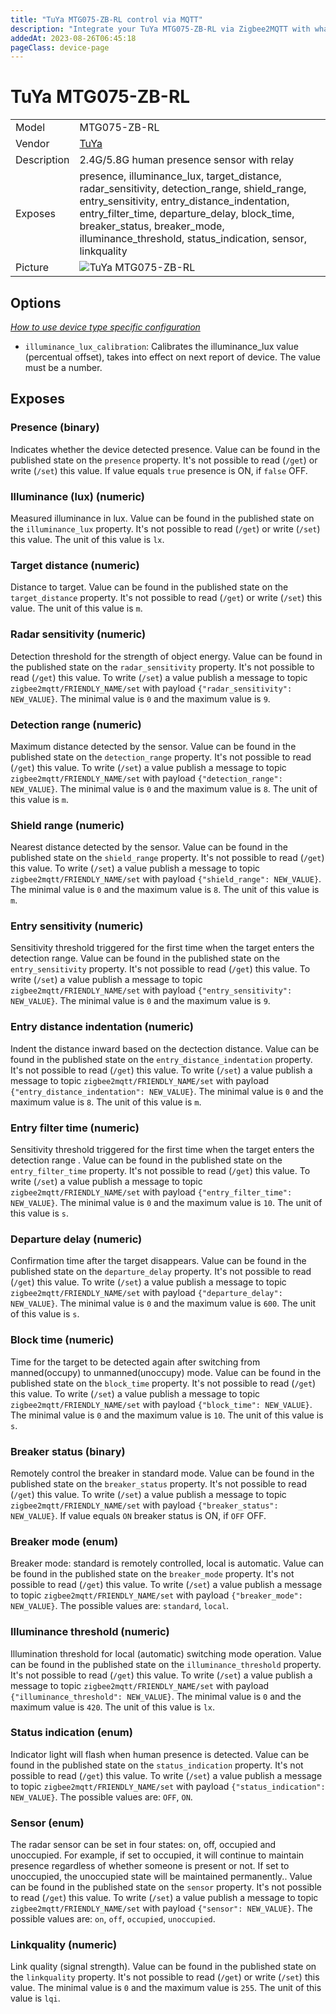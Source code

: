 ```yaml
---
title: "TuYa MTG075-ZB-RL control via MQTT"
description: "Integrate your TuYa MTG075-ZB-RL via Zigbee2MQTT with whatever smart home infrastructure you are using without the vendor's bridge or gateway."
addedAt: 2023-08-26T06:45:18
pageClass: device-page
---
```


<!-- !!!! -->
<!-- ATTENTION: This file is auto-generated through docgen! -->
<!-- You can only edit the "Notes"-Section between the two comment lines "Notes BEGIN" and "Notes END". -->
<!-- Do not use h1 or h2 heading within "## Notes"-Section. -->
<!-- !!!! -->

# TuYa MTG075-ZB-RL

|     |     |
|-----|-----|
| Model | MTG075-ZB-RL  |
| Vendor  | [TuYa](/supported-devices/#v=TuYa)  |
| Description | 2.4G/5.8G human presence sensor with relay |
| Exposes | presence, illuminance_lux, target_distance, radar_sensitivity, detection_range, shield_range, entry_sensitivity, entry_distance_indentation, entry_filter_time, departure_delay, block_time, breaker_status, breaker_mode, illuminance_threshold, status_indication, sensor, linkquality |
| Picture | ![TuYa MTG075-ZB-RL](https://www.zigbee2mqtt.io/images/devices/MTG075-ZB-RL.png) |


<!-- Notes BEGIN: You can edit here. Add "## Notes" headline if not already present. -->


<!-- Notes END: Do not edit below this line -->



## Options
*[How to use device type specific configuration](../guide/configuration/devices-groups.md#specific-device-options)*

* `illuminance_lux_calibration`: Calibrates the illuminance_lux value (percentual offset), takes into effect on next report of device. The value must be a number.


## Exposes

### Presence (binary)
Indicates whether the device detected presence.
Value can be found in the published state on the `presence` property.
It's not possible to read (`/get`) or write (`/set`) this value.
If value equals `true` presence is ON, if `false` OFF.

### Illuminance (lux) (numeric)
Measured illuminance in lux.
Value can be found in the published state on the `illuminance_lux` property.
It's not possible to read (`/get`) or write (`/set`) this value.
The unit of this value is `lx`.

### Target distance (numeric)
Distance to target.
Value can be found in the published state on the `target_distance` property.
It's not possible to read (`/get`) or write (`/set`) this value.
The unit of this value is `m`.

### Radar sensitivity (numeric)
Detection threshold for the strength of object energy.
Value can be found in the published state on the `radar_sensitivity` property.
It's not possible to read (`/get`) this value.
To write (`/set`) a value publish a message to topic `zigbee2mqtt/FRIENDLY_NAME/set` with payload `{"radar_sensitivity": NEW_VALUE}`.
The minimal value is `0` and the maximum value is `9`.

### Detection range (numeric)
Maximum distance detected by the sensor.
Value can be found in the published state on the `detection_range` property.
It's not possible to read (`/get`) this value.
To write (`/set`) a value publish a message to topic `zigbee2mqtt/FRIENDLY_NAME/set` with payload `{"detection_range": NEW_VALUE}`.
The minimal value is `0` and the maximum value is `8`.
The unit of this value is `m`.

### Shield range (numeric)
Nearest distance detected by the sensor.
Value can be found in the published state on the `shield_range` property.
It's not possible to read (`/get`) this value.
To write (`/set`) a value publish a message to topic `zigbee2mqtt/FRIENDLY_NAME/set` with payload `{"shield_range": NEW_VALUE}`.
The minimal value is `0` and the maximum value is `8`.
The unit of this value is `m`.

### Entry sensitivity (numeric)
Sensitivity threshold triggered for the first time when the target enters the detection range.
Value can be found in the published state on the `entry_sensitivity` property.
It's not possible to read (`/get`) this value.
To write (`/set`) a value publish a message to topic `zigbee2mqtt/FRIENDLY_NAME/set` with payload `{"entry_sensitivity": NEW_VALUE}`.
The minimal value is `0` and the maximum value is `9`.

### Entry distance indentation (numeric)
Indent the distance inward based on the dectection distance.
Value can be found in the published state on the `entry_distance_indentation` property.
It's not possible to read (`/get`) this value.
To write (`/set`) a value publish a message to topic `zigbee2mqtt/FRIENDLY_NAME/set` with payload `{"entry_distance_indentation": NEW_VALUE}`.
The minimal value is `0` and the maximum value is `8`.
The unit of this value is `m`.

### Entry filter time (numeric)
Sensitivity threshold triggered for the first time when the target enters the detection range .
Value can be found in the published state on the `entry_filter_time` property.
It's not possible to read (`/get`) this value.
To write (`/set`) a value publish a message to topic `zigbee2mqtt/FRIENDLY_NAME/set` with payload `{"entry_filter_time": NEW_VALUE}`.
The minimal value is `0` and the maximum value is `10`.
The unit of this value is `s`.

### Departure delay (numeric)
Confirmation time after the target disappears.
Value can be found in the published state on the `departure_delay` property.
It's not possible to read (`/get`) this value.
To write (`/set`) a value publish a message to topic `zigbee2mqtt/FRIENDLY_NAME/set` with payload `{"departure_delay": NEW_VALUE}`.
The minimal value is `0` and the maximum value is `600`.
The unit of this value is `s`.

### Block time (numeric)
Time for the target to be detected again after switching from manned(occupy) to unmanned(unoccupy) mode.
Value can be found in the published state on the `block_time` property.
It's not possible to read (`/get`) this value.
To write (`/set`) a value publish a message to topic `zigbee2mqtt/FRIENDLY_NAME/set` with payload `{"block_time": NEW_VALUE}`.
The minimal value is `0` and the maximum value is `10`.
The unit of this value is `s`.

### Breaker status (binary)
Remotely control the breaker in standard mode.
Value can be found in the published state on the `breaker_status` property.
It's not possible to read (`/get`) this value.
To write (`/set`) a value publish a message to topic `zigbee2mqtt/FRIENDLY_NAME/set` with payload `{"breaker_status": NEW_VALUE}`.
If value equals `ON` breaker status is ON, if `OFF` OFF.

### Breaker mode (enum)
Breaker mode: standard is remotely controlled, local is automatic.
Value can be found in the published state on the `breaker_mode` property.
It's not possible to read (`/get`) this value.
To write (`/set`) a value publish a message to topic `zigbee2mqtt/FRIENDLY_NAME/set` with payload `{"breaker_mode": NEW_VALUE}`.
The possible values are: `standard`, `local`.

### Illuminance threshold (numeric)
Illumination threshold for local (automatic) switching mode operation.
Value can be found in the published state on the `illuminance_threshold` property.
It's not possible to read (`/get`) this value.
To write (`/set`) a value publish a message to topic `zigbee2mqtt/FRIENDLY_NAME/set` with payload `{"illuminance_threshold": NEW_VALUE}`.
The minimal value is `0` and the maximum value is `420`.
The unit of this value is `lx`.

### Status indication (enum)
Indicator light will flash when human presence is detected.
Value can be found in the published state on the `status_indication` property.
It's not possible to read (`/get`) this value.
To write (`/set`) a value publish a message to topic `zigbee2mqtt/FRIENDLY_NAME/set` with payload `{"status_indication": NEW_VALUE}`.
The possible values are: `OFF`, `ON`.

### Sensor (enum)
The radar sensor can be set in four states: on, off, occupied and unoccupied. For example, if set to occupied, it will continue to maintain presence regardless of whether someone is present or not. If set to unoccupied, the unoccupied state will be maintained permanently..
Value can be found in the published state on the `sensor` property.
It's not possible to read (`/get`) this value.
To write (`/set`) a value publish a message to topic `zigbee2mqtt/FRIENDLY_NAME/set` with payload `{"sensor": NEW_VALUE}`.
The possible values are: `on`, `off`, `occupied`, `unoccupied`.

### Linkquality (numeric)
Link quality (signal strength).
Value can be found in the published state on the `linkquality` property.
It's not possible to read (`/get`) or write (`/set`) this value.
The minimal value is `0` and the maximum value is `255`.
The unit of this value is `lqi`.

